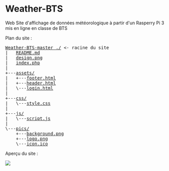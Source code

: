 # Weather-BTS

Web Site d'affichage de données météorologique à partir d'un Rasperry Pi 3 mis en ligne en classe de BTS

Plan du site :
<pre>
<a href="../../">Weather-BTS-master ./</a> <- racine du site
|   <a href="../../blob/master/README.md">README.md</a>
|   <a href="../../blob/master/design.png">design.png</a>
|   <a href="../../blob/master/index.php">index.php</a>
|
+---<a href="../../tree/master/assets/">assets/</a>
|   +---<a href="../../blob/master/assets/footer.html">footer.html</a>
|   +---<a href="../../blob/master/assets/header.html">header.html</a>
|   \---<a href="../../blob/master/assets/login.html">login.html</a>
|
+---<a href="../../tree/master/css/">css/</a>
|   \---<a href="../../blob/master/css/style.css">style.css</a>
|
+---<a href="../../tree/master/js/">js/</a>
|   \---<a href="../../blob/master/js/script.js">script.js</a>
|
\---<a href="../../tree/master/pics/">pics/</a>
    +---<a href="../../blob/master/pics/background.png">background.png</a>
    +---<a href="../../blob/master/pics/logo.png">logo.png</a>
    \---<a href="../../blob/master/pics/icon.ico">icon.ico</a>
</pre>

Aperçu du site :

<img type="image/png" src="../../blob/master/screens/screenshot0.png" />

